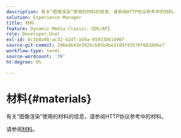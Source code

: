 ```yaml
---
description: 有关“图像渲染”使用的材料的信息，请参阅HTTP协议参考中的材料。
solution: Experience Manager
title: 材料
feature: Dynamic Media Classic，SDK/API
role: Developer,User
exl-id: 6c1b8a9b-ac32-42df-a59a-05933b614907
source-git-commit: 206e4643e3926cb85b4be2189743578f88180be7
workflow-type: tm+mt
source-wordcount: '39'
ht-degree: 0%

---
```


# 材料{#materials}

有关“图像渲染”使用的材料的信息，请参阅HTTP协议参考中的材料。

请参阅[材料](../../../../../ir-api/http-protocol/image-rendering-api-ref/c-ir-http-protocol-ref/c-ir-http-protocol-syntax-and-features/c-ir-http-materials/c-ir-http-materials.md#concept-45af2ab5694b4cfdadf1211ce3f5ed0f)。
